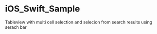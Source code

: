 # iOS_Swift_Sample


Tableview with multi cell selection and selecion from search results using serach bar
